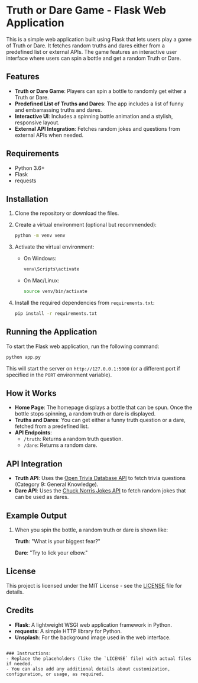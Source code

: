 # Truth or Dare Game - Flask Web Application

This is a simple web application built using Flask that lets users play a game of Truth or Dare. It fetches random truths and dares either from a predefined list or external APIs. The game features an interactive user interface where users can spin a bottle and get a random Truth or Dare.

## Features
- **Truth or Dare Game**: Players can spin a bottle to randomly get either a Truth or Dare.
- **Predefined List of Truths and Dares**: The app includes a list of funny and embarrassing truths and dares.
- **Interactive UI**: Includes a spinning bottle animation and a stylish, responsive layout.
- **External API Integration**: Fetches random jokes and questions from external APIs when needed.

## Requirements

- Python 3.6+
- Flask
- requests

## Installation

1. Clone the repository or download the files.
   
2. Create a virtual environment (optional but recommended):

   ```bash
   python -m venv venv
   ```

3. Activate the virtual environment:

   - On Windows:
     ```bash
     venv\Scripts\activate
     ```

   - On Mac/Linux:
     ```bash
     source venv/bin/activate
     ```

4. Install the required dependencies from `requirements.txt`:

   ```bash
   pip install -r requirements.txt
   ```

## Running the Application

To start the Flask web application, run the following command:

```bash
python app.py
```

This will start the server on `http://127.0.0.1:5000` (or a different port if specified in the `PORT` environment variable).

## How it Works

- **Home Page**: The homepage displays a bottle that can be spun. Once the bottle stops spinning, a random truth or dare is displayed.
- **Truths and Dares**: You can get either a funny truth question or a dare, fetched from a predefined list.
- **API Endpoints**:
   - `/truth`: Returns a random truth question.
   - `/dare`: Returns a random dare.
   
## API Integration

- **Truth API**: Uses the [Open Trivia Database API](https://opentdb.com/api_config.php) to fetch trivia questions (Category 9: General Knowledge).
- **Dare API**: Uses the [Chuck Norris Jokes API](https://api.chucknorris.io/) to fetch random jokes that can be used as dares.

## Example Output

1. When you spin the bottle, a random truth or dare is shown like:

   **Truth**: "What is your biggest fear?"
   
   **Dare**: "Try to lick your elbow."

## License

This project is licensed under the MIT License - see the [LICENSE](LICENSE) file for details.

## Credits

- **Flask**: A lightweight WSGI web application framework in Python.
- **requests**: A simple HTTP library for Python.
- **Unsplash**: For the background image used in the web interface.
```

### Instructions:
- Replace the placeholders (like the `LICENSE` file) with actual files if needed.
- You can also add any additional details about customization, configuration, or usage, as required.
